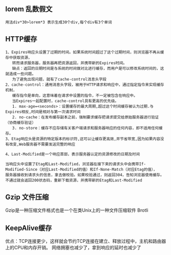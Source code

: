 ## lorem 乱数假文

    用法div*30>lorem*3 表示生成30个div,每个div有3个单词

## HTTP缓存

    1、Expires响应头设置了过期的时间。如果系统时间超过了这个过期时间，则浏览器不再从缓存中获取资源，
       转而请求服务器，服务器再把资源返回，并携带新的Expires时间。
       缺点：返回的日期时间是与系统的时间做对比进行缓存，而用户是可以修改系统时间的，这就造成一些问题。
       为了避免出现问题，就有了cache-control消息头字段
    2、cache-control：通用消息头字段，被用于HTTP请求和响应中，通过指定指令来实现缓存机制，
       缓存指令是单向，这意味着在请求中设置的指令，不一定被包含在响应中。
       当Expires一起配置时，cache-control具有更高的优先级。
       1. max-age=<seconds>：设置缓存的最大周期,超过这个时间缓存被认为过期.与Expires相反,时间是相对与第一次请求时间
       2. no-cache：在发布缓存副本之前，强制要求缓存把请求提交给原始服务器进行验证（协商缓存验证）
       3. no-store：缓存不应存储有关客户端请求和服务器响应的任何内容，即不适用任何缓存。
    3、Etag响应头是资源的特定版本的标识符,这可以让缓存更高效,并节省带宽,因为如果内容没有改变,Web服务器不需要发送完整的响应

    4、Last-Modified是一个响应首部，表示服务器认定的资源修改的日期及时间

    当响应头中设置了Etag和Last-Modified，浏览器在接下来的请求头中会携带If-Modified-Since（对应Last-Modified的值）和If-None-Match（对应Etag的值），
    服务器接收到请求头的信息，拿去做校验。如果校验通过，则返回304，告知浏览器使用缓存。不通过就会返回200状态码，重新下载资源，并携带新的Etag和Last-Modified

## Gzip 文件压缩

Gzip是一种压缩文件格式也是一个在类Unix上的一种文件压缩软件
Brotli

## KeepAlive缓存

优点：TCP连接更少，这样就会节约TCP连接在建立、释放过程中，主机和路由器上的CPU和内存开销。
网络拥塞也减少了，拿到响应的延时也减少了
